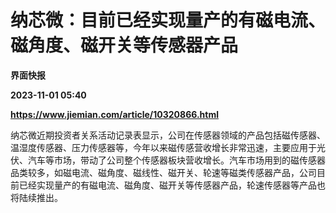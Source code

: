# 纳芯微：目前已经实现量产的有磁电流、磁角度、磁开关等传感器产品
**界面快报**

**2023-11-01 05:40**

**https://www.jiemian.com/article/10320866.html**

纳芯微近期投资者关系活动记录表显示，公司在传感器领域的产品包括磁传感器、温湿度传感器、压力传感器等，今年以来磁传感营收增长非常迅速，主要应用于光伏、汽车等市场，带动了公司整个传感器板块营收增长。汽车市场用到的磁传感器品类较多，如磁电流、磁角度、磁线性、磁开关、轮速等磁类传感器产品，公司目前已经实现量产的有磁电流、磁角度、磁开关等传感器产品，轮速传感器等产品也将陆续推出。